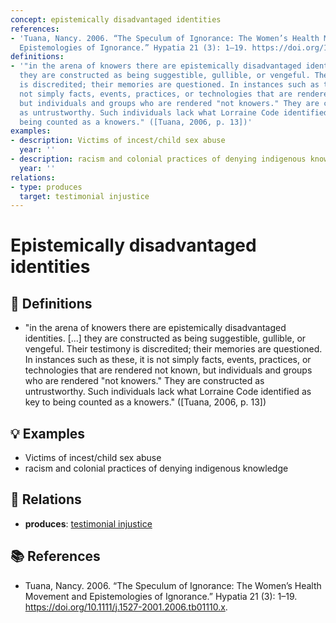 ```yaml
---
concept: epistemically disadvantaged identities
references:
- 'Tuana, Nancy. 2006. “The Speculum of Ignorance: The Women’s Health Movement and
  Epistemologies of Ignorance.” Hypatia 21 (3): 1–19. https://doi.org/10.1111/j.1527-2001.2006.tb01110.x.'
definitions:
- '"in the arena of knowers there are epistemically disadvantaged identities. [...]
  they are constructed as being suggestible, gullible, or vengeful. Their testimony
  is discredited; their memories are questioned. In instances such as these, it is
  not simply facts, events, practices, or technologies that are rendered not known,
  but individuals and groups who are rendered "not knowers." They are constructed
  as untrustworthy. Such individuals lack what Lorraine Code identified as key to
  being counted as a knowers." ([Tuana, 2006, p. 13])'
examples:
- description: Victims of incest/child sex abuse
  year: ''
- description: racism and colonial practices of denying indigenous knowledge
  year: ''
relations:
- type: produces
  target: testimonial injustice
---
```


# Epistemically disadvantaged identities

## 📖 Definitions

- "in the arena of knowers there are epistemically disadvantaged identities. [...] they are constructed as being suggestible, gullible, or vengeful. Their testimony is discredited; their memories are questioned. In instances such as these, it is not simply facts, events, practices, or technologies that are rendered not known, but individuals and groups who are rendered "not knowers." They are constructed as untrustworthy. Such individuals lack what Lorraine Code identified as key to being counted as a knowers." ([Tuana, 2006, p. 13])

## 💡 Examples

- Victims of incest/child sex abuse
- racism and colonial practices of denying indigenous knowledge

## 🔗 Relations

- **produces**: [testimonial injustice](./testimonial-injustice.md)

## 📚 References

- Tuana, Nancy. 2006. “The Speculum of Ignorance: The Women’s Health Movement and Epistemologies of Ignorance.” Hypatia 21 (3): 1–19. https://doi.org/10.1111/j.1527-2001.2006.tb01110.x.
